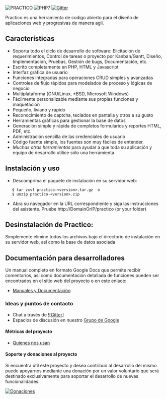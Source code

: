 ![PRACTICO](http://dev.practico.org:3000/unix4you2/practico/raw/branch/master/dev/logo/01b.png)
![PHP7](http://dev.practico.org:3000/unix4you2/practico/raw/commit/181fdfd64ef227c94cacc1a2fe45daea89fff22b/dev/misc/php7.png)
[![Gitter](http://dev.practico.org:3000/unix4you2/practico/raw/branch/master/dev/misc/gitter.png)](https://gitter.im/unix4you2/practico?utm_source=badge&utm_medium=badge&utm_campaign=pr-badge&utm_content=badge)

Practico es una herramienta de codigo abierto para el diseño de aplicaciones web y progresivas de manera agil.

## Características

 - Soporta todo el ciclo de desarrollo de software: Elicitacion de requerimientos, Control de tareas o proyecto por Kanban/Gantt, Diseño, Implementación, Pruebas, Gestión de bugs, Documentación, etc.
 - Escrito completamente en PHP, HTML y Javascript
 - Interfaz gráfica de usuario
 - Funciones integradas para operaciones CRUD simples y avanzadas
 - Controles de flujo rápidos para modelados de proceso y lógicas de negocio
 - Multiplataforma (GNU/Linux, *BSD, Microsoft Windows)
 - Fácilmente personalizable mediante sus propias funciones y maquetación
 - Pequeño, liviano y rápido
 - Reconocimiento de captcha, teclados en pantalla y otros a su gusto
 - Herramientas gráficas para gestionar la base de datos
 - Generación simple y rápida de completos formularios y reportes HTML, PDF, etc.
 - Administración sencilla de las credenciales de usuario
 - Código fuente simple, los fuentes son muy fáciles de entender.
 - *Muchas otras herramientas* para ayudar a que toda su aplicación y equipo de desarrollo utilice sólo una herramienta.

## Instalación y uso

 * Descomprima el paquete de instalación en su servidor web:
```
   $ tar zxvf practico-<version>.tar.gz  ó
   $ unzip practico-<version>.zip
```
 * Abra su navegador en la URL correspondiente y siga las instrucciones
   del asistente.  Pruebe  http://DomainOrIP/practico (or your folder)

## Desinstalación de Practico:

  Simplemente elimine todos los archivos bajo el directorio de
  instalación en su servidor web, así como la base de datos asociada

## Documentación para desarrolladores
Un manual completo en formato Google Docs que permite recibir comentarios, así como documentación detallada de funciones pueden ser encontrados en el sitio web del proyecto o en este enlace:

 * [Manuales y Documentación](https://www.practico.org/documentaci%C3%B3n)

### Ideas y puntos de contacto

 * Chat a través de [![Gitter]](https://gitter.im/unix4you2/practico?utm_source=badge&utm_medium=badge&utm_campaign=pr-badge&utm_content=badge)
 * Espacios de discusión en nuestro [Grupo de Google](https://groups.google.com/forum/#!forum/practicodev)

#### Métricas del proyecto

 * [Quienes nos usan](https://www.practico.org/documentaci%C3%B3n/estad%C3%ADsticas-de-uso)

#### Soporte y donaciones al proyecto

Si encuentra útil este proyecto y desea contribuir al desarrollo del mismo puede apoyarnos mediante una donación por un valor voluntario que será destinado exclusivamente para soportar el desarrollo de nuevas funcionalidades.

[![Donaciones](https://raw.githubusercontent.com/unix4you2/practico/master/dev_web/img/paypal.png)](https://www.paypal.com/cgi-bin/webscr?item_name=Donacion+para+desarrollo+de+funcionalidades+de+Pr%E1ctico&cmd=_donations&business=unix4you2%40gmail.com)